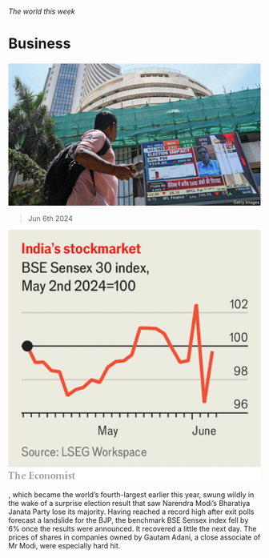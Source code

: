 ###### The world this week

# Business 

#####  

![image](images/20240608_WWP501.jpg) 

> Jun 6th 2024 

![image](images/20240608_WWC244.png) 


, which became the world’s fourth-largest earlier this year, swung wildly in the wake of a surprise election result that saw Narendra Modi’s Bharatiya Janata Party lose its majority. Having reached a record high after exit polls forecast a landslide for the BJP, the benchmark BSE Sensex index fell by 6% once the results were announced. It recovered a little the next day. The prices of shares in companies owned by Gautam Adani, a close associate of Mr Modi, were especially hard hit.


